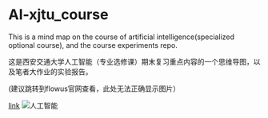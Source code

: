 # AI-xjtu_course
This is a mind map on the course of artificial intelligence(specialized optional course), and the course experiments repo. 

这是西安交通大学人工智能（专业选修课）期末复习重点内容的一个思维导图，以及笔者大作业的实验报告。

(建议跳转到flowus官网查看，此处无法正确显示图片）

[link](https://flowus.cn/share/1ee9eaff-02b1-4f5f-a213-5a3d341497a4)
![人工智能](https://github.com/scuuy/AI-xjtu_course/assets/144333560/52da6a92-bd4c-4558-9f66-c38c00a5fae4)
